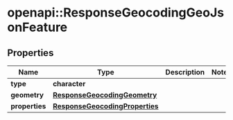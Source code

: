 # openapi::ResponseGeocodingGeoJsonFeature


## Properties
Name | Type | Description | Notes
------------ | ------------- | ------------- | -------------
**type** | **character** |  | 
**geometry** | [**ResponseGeocodingGeometry**](ResponseGeocodingGeometry.md) |  | 
**properties** | [**ResponseGeocodingProperties**](ResponseGeocodingProperties.md) |  | 


